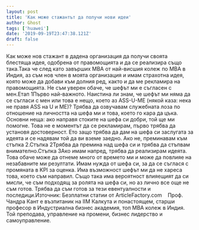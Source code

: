```yaml
---
layout: post
title: 'Как може стажантът да получи нови идеи'
author: Ghost
tags: ['huawei']
date: '2019-09-19T23:47:38.121Z'
draft: false
---
```


Как може нов стажант в дадена организация да получи своята блестяща идея, одобрена от правомощията и да се реализира също така.Така че след като завърших MBA от най-висшия колеж по MBA в Индия, аз съм нов член в моята организация и имам страхотна идея, която може да добави към долния ред, както и да ме рекламира на правомощията. Не съм уверен обаче, че шефът ми е съгласен с мен.Етап 1Първо най-важното. Наистина ли знам, че шефът ми няма да се съгласи с мен или това е нещо, което аз ASS-U-ME (някой каза: нека не правя ASS на U и ME)? Трябва да озвучавам служебната лоза по отношение на личността на шефа ми и това, което го кара да цъка. Основни неща: ако направя стоките на шефа си добри, той ще ми помогне. Това не е моментът да се рекламирам, първо трябва да установя достоверност. Ето защо трябва да дам на шефа си заслугата за идеята и се надявам той да ви вземе заедно. Ако не, преминавам към стъпка 2.Стъпка 2Трябва да премина над шефа си и трябва да стъпвам внимателно.Стъпка 3Ако имам напред, трябва да реализирам идеята. Това обаче може да отнеме много от времето ми и може да повлияе на незабавните ми резултати. Имам нужда от шефа си, за да се съглася с промяната в KPI за оценка. Има възможност шефът ми да не хареса това, което съм направил. Също така има вероятност влияещият да си мисли, че съм подходящ за ролята на шефа си, но аз лично все още не съм готов. Трябва да съм готов за тези евентуалности и последици.Източник: Безплатни статии от ArticleFactory.com    Проф. Чандра Кант е възпитаник на IIM Калкута и понастоящем, старши професор в Индустриална бизнес академия, топ MBA колеж в Индия. Той преподава, управление на промени, бизнес лидерство и самоуправление.
